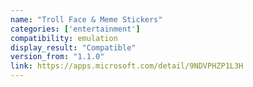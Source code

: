 ```yaml
---
name: "Troll Face & Meme Stickers"
categories: ['entertainment']
compatibility: emulation
display_result: "Compatible"
version_from: "1.1.0"
link: https://apps.microsoft.com/detail/9NDVPHZP1L3H
---
```

